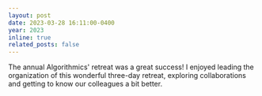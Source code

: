 ```yaml
---
layout: post
date: 2023-03-28 16:11:00-0400
year: 2023
inline: true
related_posts: false
---
```


The annual Algorithmics' retreat was a great success! I enjoyed leading the organization of this wonderful three-day retreat, exploring collaborations and getting to know our colleagues a bit better.

